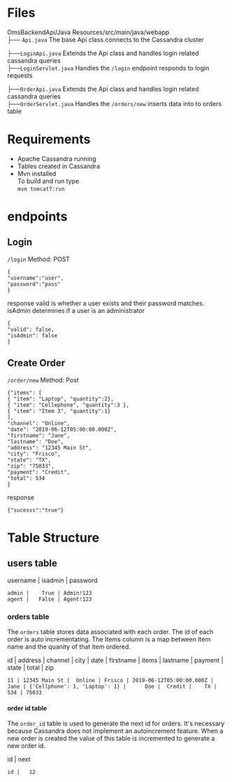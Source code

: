 # Files
OmsBackendApi/Java Resources/src/main/java/webapp  
├── `Api.java` The base Api class connects to the Cassandra cluster  

├──`LoginApi.java` Extends the Api class and handles login related cassandra queries  
├──`LoginServlet.java` Handles the `/login` endpoint responds to login requests  

├──`OrderApi.java` Extends the Api class and handles login related cassandra queries  
├──`OrderServlet.java` Handles the `/orders/new` inserts data into to orders table

#  Requirements
- Apache Cassandra running
- Tables created in Cassandra
- Mvn installed  
To build and run type  
`mvn tomcat7:run`

# endpoints
## Login
`/login`
Method: POST
```
{
"username":"user",
"password":"pass"
}
```
response 
valid is whether a user exists and their password matches. isAdmin determines if a user is an administrator
```
{
"valid": false,
"isAdmin": false
}
```
## Create Order
`/order/new`
Method: Post
```
{"items": [
{ "item": "Laptop", "quantity":2},
{ "item": "Cellephone", "quantity":3 },
{ "item": "Item 3", "quantity":1}
],
"channel": "Online",
"date": "2019-06-12T05:00:00.000Z",
"firstname": "Jane",
"lastname": "Doe",
"address": "12345 Main St",
"city": "Frisco",
"state": "TX",
"zip": "75033",
"payment": "Credit",
"total": 534
}
```
response
```
{"sucesss":"true"}
```

# Table Structure

## users table

 username | isadmin | password
  
    admin |    True | Admin!123
    agent |   False | Agent!123

### orders table
  The `orders` table stores data associated with each order. The id of each order is auto incrementating. The Items column is a map between Item name and the quanity of that item ordered.

 id | address       | channel | city   | date                     | firstname | items                         | lastname | payment | state | total | zip

    11 | 12345 Main St |  Online | Frisco | 2019-06-12T05:00:00.000Z |      Jane | {'Cellphone': 1, 'Laptop': 1} |      Doe |  Credit |    TX |   534 | 75033

#### order id table
The `order_id` table is used to generate the next id for orders. It's necessary because Cassandra does not implement an autoincrement feature. When a new order is created the value of this table is incremented to generate a new order id.

 id | next
 
    id |   12

